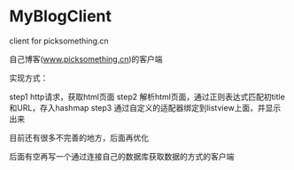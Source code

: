 MyBlogClient
============

client for picksomething.cn

自己博客(www.picksomething.cn)的客户端

实现方式：

step1 http请求，获取html页面
step2 解析html页面，通过正则表达式匹配初title和URL，存入hashmap
step3 通过自定义的适配器绑定到listview上面，并显示出来

目前还有很多不完善的地方，后面再优化

后面有空再写一个通过连接自己的数据库获取数据的方式的客户端